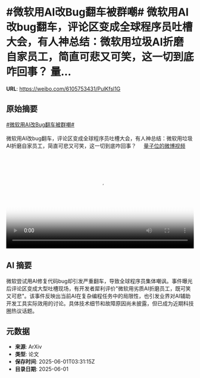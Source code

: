 # #微软用AI改Bug翻车被群嘲# 微软用AI改bug翻车，评论区变成全球程序员吐槽大会，有人神总结：微软用垃圾AI折磨自家员工，简直可悲又可笑，这一切到底咋回事？ 量...

**URL**: https://weibo.com/6105753431/PulKfsl1G

## 原始摘要

<a href="https://m.weibo.cn/search?containerid=231522type%3D1%26t%3D10%26q%3D%23%E5%BE%AE%E8%BD%AF%E7%94%A8AI%E6%94%B9Bug%E7%BF%BB%E8%BD%A6%E8%A2%AB%E7%BE%A4%E5%98%B2%23&amp;extparam=%23%E5%BE%AE%E8%BD%AF%E7%94%A8AI%E6%94%B9Bug%E7%BF%BB%E8%BD%A6%E8%A2%AB%E7%BE%A4%E5%98%B2%23" data-hide=""><span class="surl-text">#微软用AI改Bug翻车被群嘲#</span></a> <br><br>微软用AI改bug翻车，评论区变成全球程序员吐槽大会，有人神总结：微软用垃圾AI折磨自家员工，简直可悲又可笑，这一切到底咋回事？ <a href="https://video.weibo.com/show?fid=1034:5171726275772485" data-hide=""><span class="url-icon"><img style="width: 1rem;height: 1rem" src="https://h5.sinaimg.cn/upload/2015/09/25/3/timeline_card_small_video_default.png" referrerpolicy="no-referrer"></span><span class="surl-text">量子位的微博视频</span></a> <br clear="both"><div style="clear: both"></div><video controls="controls" poster="https://tvax2.sinaimg.cn/orj480/006Fd7o3ly1i1wlp5sy0wj30u01hcjv0.jpg" style="width: 100%"><source src="https://f.video.weibocdn.com/o0/OrMp1X5Nlx08oD0OnJbO01041200vnX50E010.mp4?label=mp4_720p&amp;template=720x1280.24.0&amp;ori=0&amp;ps=1CwnkDw1GXwCQx&amp;Expires=1748752216&amp;ssig=81i9RrTBWP&amp;KID=unistore,video"><source src="https://f.video.weibocdn.com/o0/PFJlLxMflx08oD0NCA6A01041200hYXG0E010.mp4?label=mp4_hd&amp;template=540x960.24.0&amp;ori=0&amp;ps=1CwnkDw1GXwCQx&amp;Expires=1748752216&amp;ssig=EH24hCq6WF&amp;KID=unistore,video"><source src="https://f.video.weibocdn.com/o0/FuJYZJcalx08oD0No1Zu010412009r2K0E010.mp4?label=mp4_ld&amp;template=360x640.24.0&amp;ori=0&amp;ps=1CwnkDw1GXwCQx&amp;Expires=1748752216&amp;ssig=0vBvkhrgA4&amp;KID=unistore,video"><p>视频无法显示，请前往<a href="https://video.weibo.com/show?fid=1034%3A5171726275772485" target="_blank" rel="noopener noreferrer">微博视频</a>观看。</p></video>

## AI 摘要

微软尝试用AI修复代码bug却引发严重翻车，导致全球程序员集体嘲讽。事件曝光后评论区变成大型吐槽现场，有开发者犀利评价"微软用劣质AI折磨员工，既可笑又可悲"。该事件反映出当前AI在复杂编程任务中的局限性，也引发业界对AI辅助开发工具实际效用的讨论。具体技术细节和故障原因尚未披露，但已成为近期科技圈热议话题。

## 元数据

- **来源**: ArXiv
- **类型**: 论文
- **保存时间**: 2025-06-01T03:31:15Z
- **目录日期**: 2025-06-01
